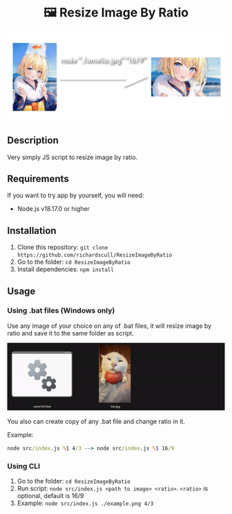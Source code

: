 <h1 align="center">🖼️ Resize Image By Ratio </h1>
<p align="center">
<img src="./example.png" alt="Preview">
</p>

## Description

Very simply JS script to resize image by ratio.

## Requirements

If you want to try app by yourself, you will need:

- Node.js v18.17.0 or higher

## Installation

1. Clone this repository: `git clone https://github.com/richardscull/ResizeImageByRatio`
2. Go to the folder: `cd ResizeImageByRatio`
3. Install dependencies: `npm install`

## Usage

### Using .bat files (Windows only)

Use any image of your choice on any of .bat files, it will resize image by ratio and save it to the same folder as script.

<img src="./example.gif" alt="Preview">

You also can create copy of any .bat file and change ratio in it.

Example:

```bat
node src/index.js %1 4/3 --> node src/index.js %1 16/9
```

### Using CLI

1. Go to the folder: `cd ResizeImageByRatio`
2. Run script: `node src/index.js <path to image> <ratio>`. `<ratio>` is optional, default is 16/9
3. Example: `node src/index.js ./example.png 4/3`
